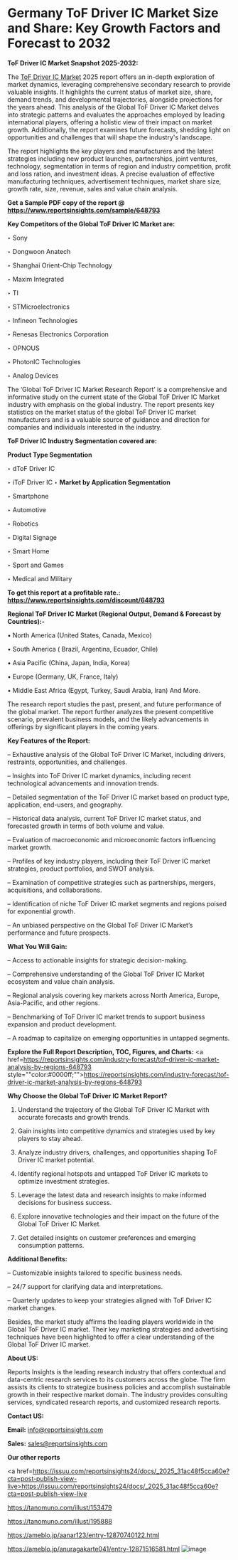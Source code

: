 # Germany ToF Driver IC Market Size and Share: Key Growth Factors and Forecast to 2032

<strong>ToF Driver IC Market Snapshot 2025-2032:</strong>

The <a href=https://www.reportsinsights.com/sample/648793>ToF Driver IC Market</a> 2025 report offers an in-depth exploration of market dynamics, leveraging comprehensive secondary research to provide valuable insights. It highlights the current status of market size, share, demand trends, and developmental trajectories, alongside projections for the years ahead. This analysis of the Global ToF Driver IC Market delves into strategic patterns and evaluates the approaches employed by leading international players, offering a holistic view of their impact on market growth. Additionally, the report examines future forecasts, shedding light on opportunities and challenges that will shape the industry's landscape.

The report highlights the key players and manufacturers and the latest strategies including new product launches, partnerships, joint ventures, technology, segmentation in terms of region and industry competition, profit and loss ration, and investment ideas. A precise evaluation of effective manufacturing techniques, advertisement techniques, market share size, growth rate, size, revenue, sales and value chain analysis.

<strong>Get a Sample PDF copy of the report @ <a href=https://www.reportsinsights.com/sample/648793 style=color:#0000ff;>https://www.reportsinsights.com/sample/648793</a></strong>

<strong>Key Competitors of the Global ToF Driver IC Market are:</strong>

‣ Sony

‣ Dongwoon Anatech

‣ Shanghai Orient-Chip Technology

‣ Maxim Integrated

‣ TI

‣ STMicroelectronics

‣ Infineon Technologies

‣ Renesas Electronics Corporation

‣ OPNOUS

‣ PhotonIC Technologies

‣ Analog Devices

The ‘Global ToF Driver IC Market Research Report’ is a comprehensive and informative study on the current state of the Global ToF Driver IC Market industry with emphasis on the global industry. The report presents key statistics on the market status of the global ToF Driver IC market manufacturers and is a valuable source of guidance and direction for companies and individuals interested in the industry.

<strong>ToF Driver IC Industry Segmentation covered are:</strong>

<strong>Product Type Segmentation</strong>

‣ dToF Driver IC

‣ iToF Driver IC
‣ 
<strong>Market by Application Segmentation</strong>

‣ Smartphone

‣ Automotive

‣ Robotics

‣ Digital Signage

‣ Smart Home

‣ Sport and Games

‣ Medical and Military

<strong>To get this report at a profitable rate.: <a href=https://www.reportsinsights.com/discount/648793 style=color:#0000ff;>https://www.reportsinsights.com/discount/648793</a></strong>

<strong>Regional ToF Driver IC Market (Regional Output, Demand &amp; Forecast by Countries):-</strong>

• North America (United States, Canada, Mexico)

• South America ( Brazil, Argentina, Ecuador, Chile)

• Asia Pacific (China, Japan, India, Korea)

• Europe (Germany, UK, France, Italy)

• Middle East Africa (Egypt, Turkey, Saudi Arabia, Iran) And More.

The research report studies the past, present, and future performance of the global market. The report further analyzes the present competitive scenario, prevalent business models, and the likely advancements in offerings by significant players in the coming years.

<strong>Key Features of the Report:</strong>

– Exhaustive analysis of the Global ToF Driver IC Market, including drivers, restraints, opportunities, and challenges.

– Insights into ToF Driver IC market dynamics, including recent technological advancements and innovation trends.

– Detailed segmentation of the ToF Driver IC market based on product type, application, end-users, and geography.

– Historical data analysis, current ToF Driver IC market status, and forecasted growth in terms of both volume and value.

– Evaluation of macroeconomic and microeconomic factors influencing market growth.

– Profiles of key industry players, including their ToF Driver IC market strategies, product portfolios, and SWOT analysis.

– Examination of competitive strategies such as partnerships, mergers, acquisitions, and collaborations.

– Identification of niche ToF Driver IC market segments and regions poised for exponential growth.

– An unbiased perspective on the Global ToF Driver IC Market’s performance and future prospects.

<strong>What You Will Gain:</strong>

– Access to actionable insights for strategic decision-making.

– Comprehensive understanding of the Global ToF Driver IC Market ecosystem and value chain analysis.

– Regional analysis covering key markets across North America, Europe, Asia-Pacific, and other regions.

– Benchmarking of ToF Driver IC market trends to support business expansion and product development.

– A roadmap to capitalize on emerging opportunities in untapped segments.

<strong>Explore the Full Report Description, TOC, Figures, and Charts:</strong>
<a href=https://reportsinsights.com/industry-forecast/tof-driver-ic-market-analysis-by-regions-648793 style=""color:#0000ff;"">https://reportsinsights.com/industry-forecast/tof-driver-ic-market-analysis-by-regions-648793</a>

<strong>Why Choose the Global ToF Driver IC Market Report?</strong>

1. Understand the trajectory of the Global ToF Driver IC Market with accurate forecasts and growth trends.

2. Gain insights into competitive dynamics and strategies used by key players to stay ahead.

3. Analyze industry drivers, challenges, and opportunities shaping ToF Driver IC market potential.

4. Identify regional hotspots and untapped ToF Driver IC markets to optimize investment strategies.

5. Leverage the latest data and research insights to make informed decisions for business success.

6. Explore innovative technologies and their impact on the future of the Global ToF Driver IC Market.

7. Get detailed insights on customer preferences and emerging consumption patterns.

<strong>Additional Benefits:</strong>

– Customizable insights tailored to specific business needs.

– 24/7 support for clarifying data and interpretations.

– Quarterly updates to keep your strategies aligned with ToF Driver IC market changes.

Besides, the market study affirms the leading players worldwide in the Global ToF Driver IC market. Their key marketing strategies and advertising techniques have been highlighted to offer a clear understanding of the Global ToF Driver IC market.

<strong><strong>About US</strong>:</strong>

Reports Insights is the leading research industry that offers contextual and data-centric research services to its customers across the globe. The firm assists its clients to strategize business policies and accomplish sustainable growth in their respective market domain. The industry provides consulting services, syndicated research reports, and customized research reports.

<strong>Contact US:</strong>

<p class=><b>Email:</b> <a href=mailto:info@reportsinsights.com>info@reportsinsights.com</a></p>
<p class=><b>Sales:</b> <a href=mailto:sales@reportsinsights.com>sales@reportsinsights.com</a></p>

<strong>Our other reports</strong>

<a href=https://issuu.com/reportsinsights24/docs/_2025_31ac48f5cca60e?cta=post-publish-view-live>https://issuu.com/reportsinsights24/docs/_2025_31ac48f5cca60e?cta=post-publish-view-live</a>

<a href=https://tanomuno.com/illust/153479>https://tanomuno.com/illust/153479</a>

<a href=https://tanomuno.com/illust/195888>https://tanomuno.com/illust/195888</a>

<a href=https://ameblo.jp/aanar123/entry-12870740122.html>https://ameblo.jp/aanar123/entry-12870740122.html</a>

<a href=https://ameblo.jp/anuragakarte041/entry-12871516581.html>https://ameblo.jp/anuragakarte041/entry-12871516581.html</a>
![image](https://github.com/user-attachments/assets/b6bb15ef-d035-42f9-9cf3-e50e8b917ce8)
